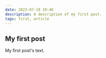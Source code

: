 ```yaml
---
date: 2023-07-19 19:46
description: A description of my first post.
tags: first, article
---
```

## My first post

My first post's text.
